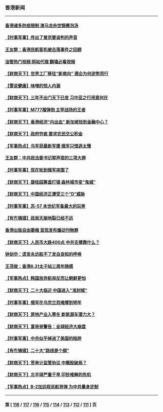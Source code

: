 ### 香港新闻
---
#### [香港诸多防疫限制 渣马龙舟世锦赛泡汤](../../pages/ncid1349362/n13827513.md?09200445) 
#### [【时事军事】传出了普京要谈判的声音](../../pages/ncid1349362/n13827355.md?09200445) 
#### [王友群：香港民航客机被击落事件之回顾](../../pages/ncid1349362/n13827378.md?09200445) 
#### [油管热门视频 网站代理 翻墙必看视频](http://209.222.30.114:81/youtube.html?09200445)
#### [【财商天下】世界工厂移往“新南向” 德企为何逆势而行](../../pages/ncid1349362/n13826798.md?09200445) 
#### [【雪说健康】味噌的惊人内涵](../../pages/ncid1349362/n13826045.md?09200445) 
#### [【财商天下】三年不出门天下已变 习中亚之行用意何在](../../pages/ncid1349362/n13825946.md?09200445) 
#### [【时事军事】M777榴弹炮 主宰战场的王者](../../pages/ncid1349362/n13825132.md?09200445) 
#### [【财商天下】香港经济“内出血” 新加坡捡到金融中心？](../../pages/ncid1349362/n13825124.md?09200445) 
#### [【财商天下】政府穷疯 要求农民交公积金](../../pages/ncid1349362/n13824290.md?09200445) 
#### [【军事热点】乌军获最新军援 俄军只恨逃太慢](../../pages/ncid1349362/n13823824.md?09200445) 
#### [王友群：中共政法委书记郭声琨的三项大罪](../../pages/ncid1349362/n13823608.md?09200445) 
#### [【时事军事】现在轮到俄军突围了](../../pages/ncid1349362/n13822390.md?09200445) 
#### [【财商天下】碧桂园算盘打错 森林城市变“鬼城”](../../pages/ncid1349362/n13821088.md?09200445) 
#### [【财商天下】中国经济正遭受三个“D”威胁](../../pages/ncid1349362/n13820299.md?09200445) 
#### [【时事军事】苏-57 本世纪军备最大的玩笑](../../pages/ncid1349362/n13819524.md?09200445) 
#### [【有冇搞错】政局天崩地裂已经不远](../../pages/ncid1349362/n13819619.md?09200445) 
#### [香港出版自由萎缩 首现发布煽动刊物罪](../../pages/ncid1349362/n13819924.md?09200445) 
#### [【财商天下】人民币大跌400点 中共支撑靠什么？](../../pages/ncid1349362/n13818750.md?09200445) 
#### [钟剑华：谎言永远胜不了发自良知的呼唤](../../pages/ncid1349362/n13818768.md?09200445) 
#### [王茂俊：香港8.31太子站三周年随感](../../pages/ncid1349362/n13818741.md?09200445) 
#### [【军事热点】韩国放弃航母反而让朝鲜更怕](../../pages/ncid1349362/n13817970.md?09200445) 
#### [【财商天下】二十大临近 中国进入“准封城”](../../pages/ncid1349362/n13817986.md?09200445) 
#### [【时事军事】俄军在乌克兰恐难撑到明年](../../pages/ncid1349362/n13817107.md?09200445) 
#### [【财商天下】房地产业入寒冬 新能源车潜力大？](../../pages/ncid1349362/n13816362.md?09200445) 
#### [【财商天下】富爸爸警告：全球经济大崩盘](../../pages/ncid1349362/n13815607.md?09200445) 
#### [【时事军事】中共似乎掉进了美国的陷阱](../../pages/ncid1349362/n13814851.md?09200445) 
#### [【有冇搞错】二十大“路线是个纲”](../../pages/ncid1349362/n13814902.md?09200445) 
#### [【财商天下】签审计监管协议 中概股破局？](../../pages/ncid1349362/n13814835.md?09200445) 
#### [【财商天下】北半球严重干旱 印钞难解的危机](../../pages/ncid1349362/n13814000.md?09200445) 
#### [【军事热点】B-2加远程巡航导弹 为中共量身定制](../../pages/ncid1349362/n13813296.md?09200445) 

---
#### 第 [ [118](./118.md?09200445) / [117](./117.md?09200445) / [116](./116.md?09200445) / [115](./115.md?09200445) / [114](./114.md?09200445) / [113](./113.md?09200445) / [112](./112.md?09200445) / [111](./111.md?09200445) ] 页
